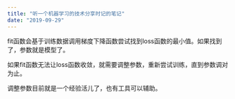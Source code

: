 ```yaml
---
title: "听一个机器学习的技术分享时记的笔记"
date: "2019-09-29"
---
```


fit函数会基于训练数据调用梯度下降函数尝试找到loss函数的最小值。如果找到了，参数就是模型了。

如果fit函数无法让loss函数收敛，就需要调整参数，重新尝试训练，直到参数调对为止。

调整参数目前就是一个经验活儿了，也有工具可以辅助。

